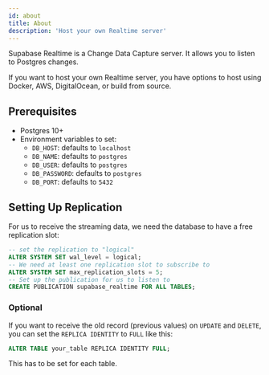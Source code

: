 ```yaml
---
id: about
title: About
description: 'Host your own Realtime server'
---
```


Supabase Realtime is a Change Data Capture server. It allows you to listen to Postgres changes.

If you want to host your own Realtime server, you have options to host using Docker, AWS, DigitalOcean, or build from source.

## Prerequisites

- Postgres 10+
- Environment variables to set:
  - `DB_HOST`: defaults to `localhost`
  - `DB_NAME`: defaults to `postgres`
  - `DB_USER`: defaults to `postgres`
  - `DB_PASSWORD`: defaults to `postgres`
  - `DB_PORT`: defaults to `5432`

## Setting Up Replication

For us to receive the streaming data, we need the database to have a free replication slot:

```sql
-- set the replication to "logical"
ALTER SYSTEM SET wal_level = logical;
-- We need at least one replication slot to subscribe to
ALTER SYSTEM SET max_replication_slots = 5;
-- Set up the publication for us to listen to
CREATE PUBLICATION supabase_realtime FOR ALL TABLES;
```

### Optional

If you want to receive the old record (previous values) on `UPDATE` and `DELETE`, you can set the `REPLICA IDENTITY` to `FULL` like this:

```sql
ALTER TABLE your_table REPLICA IDENTITY FULL;
```

This has to be set for each table.
